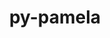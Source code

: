 ---
title: "py-pamela"
layout: cache
categories: [package, develop]
meta: {"versions": ["1.0.0"], "compilers": ["gcc@=11.1.0"], "oss": ["ubuntu20.04"], "platforms": ["linux"], "targets": ["ppc64le", "x86_64_v3"], "stacks": ["e4s", "e4s-power", "root"], "num_specs": 13, "num_specs_by_stack": {"e4s-power": 7, "root": 13, "e4s": 6}}
spec_details: [{"hash": "ybzhaehhks3fax4vkxabl3z3chtg35as", "compiler": "gcc@=11.1.0", "versions": ["1.0.0"], "os": "ubuntu20.04", "platform": "linux", "target": "ppc64le", "variants": ["build_system=python_pip"], "stacks": ["e4s-power", "root"], "size": "-", "tarball": "https://binaries.spack.io/develop/build_cache/linux-ubuntu20.04-ppc64le/gcc-11.1.0/py-pamela-1.0.0/linux-ubuntu20.04-ppc64le-gcc-11.1.0-py-pamela-1.0.0-ybzhaehhks3fax4vkxabl3z3chtg35as.spack"}, {"hash": "fw7ynk4at7oa66o2ujlsqu4l6hng5xlh", "compiler": "gcc@=11.1.0", "versions": ["1.0.0"], "os": "ubuntu20.04", "platform": "linux", "target": "ppc64le", "variants": ["build_system=python_pip"], "stacks": ["e4s-power", "root"], "size": "-", "tarball": "https://binaries.spack.io/develop/build_cache/linux-ubuntu20.04-ppc64le/gcc-11.1.0/py-pamela-1.0.0/linux-ubuntu20.04-ppc64le-gcc-11.1.0-py-pamela-1.0.0-fw7ynk4at7oa66o2ujlsqu4l6hng5xlh.spack"}, {"hash": "675jgcehl5wype6ftwaczc4wu6tqnyvv", "compiler": "gcc@=11.1.0", "versions": ["1.0.0"], "os": "ubuntu20.04", "platform": "linux", "target": "ppc64le", "variants": ["build_system=python_pip"], "stacks": ["e4s-power", "root"], "size": "-", "tarball": "https://binaries.spack.io/develop/build_cache/linux-ubuntu20.04-ppc64le/gcc-11.1.0/py-pamela-1.0.0/linux-ubuntu20.04-ppc64le-gcc-11.1.0-py-pamela-1.0.0-675jgcehl5wype6ftwaczc4wu6tqnyvv.spack"}, {"hash": "sfjkrsdg3wmmyg3zmgiq63brljlicyad", "compiler": "gcc@=11.1.0", "versions": ["1.0.0"], "os": "ubuntu20.04", "platform": "linux", "target": "ppc64le", "variants": ["build_system=python_pip"], "stacks": ["e4s-power", "root"], "size": "-", "tarball": "https://binaries.spack.io/develop/build_cache/linux-ubuntu20.04-ppc64le/gcc-11.1.0/py-pamela-1.0.0/linux-ubuntu20.04-ppc64le-gcc-11.1.0-py-pamela-1.0.0-sfjkrsdg3wmmyg3zmgiq63brljlicyad.spack"}, {"hash": "bhuwfrmh7qiaki7wgmn4gqdksjockjqy", "compiler": "gcc@=11.1.0", "versions": ["1.0.0"], "os": "ubuntu20.04", "platform": "linux", "target": "ppc64le", "variants": ["build_system=python_pip"], "stacks": ["e4s-power", "root"], "size": "-", "tarball": "https://binaries.spack.io/develop/build_cache/linux-ubuntu20.04-ppc64le/gcc-11.1.0/py-pamela-1.0.0/linux-ubuntu20.04-ppc64le-gcc-11.1.0-py-pamela-1.0.0-bhuwfrmh7qiaki7wgmn4gqdksjockjqy.spack"}, {"hash": "emctyutzynbv5pshhg6farnmyj4tjw7j", "compiler": "gcc@=11.1.0", "versions": ["1.0.0"], "os": "ubuntu20.04", "platform": "linux", "target": "ppc64le", "variants": ["build_system=python_pip"], "stacks": ["e4s-power", "root"], "size": "-", "tarball": "https://binaries.spack.io/develop/build_cache/linux-ubuntu20.04-ppc64le/gcc-11.1.0/py-pamela-1.0.0/linux-ubuntu20.04-ppc64le-gcc-11.1.0-py-pamela-1.0.0-emctyutzynbv5pshhg6farnmyj4tjw7j.spack"}, {"hash": "hybnofn2sdaulultd6fgkjn33fi767uv", "compiler": "gcc@=11.1.0", "versions": ["1.0.0"], "os": "ubuntu20.04", "platform": "linux", "target": "ppc64le", "variants": ["build_system=python_pip"], "stacks": ["e4s-power", "root"], "size": "-", "tarball": "https://binaries.spack.io/develop/build_cache/linux-ubuntu20.04-ppc64le/gcc-11.1.0/py-pamela-1.0.0/linux-ubuntu20.04-ppc64le-gcc-11.1.0-py-pamela-1.0.0-hybnofn2sdaulultd6fgkjn33fi767uv.spack"}, {"hash": "hcaqmqjtvuk3w4pr2cjax7o4cupbibf4", "compiler": "gcc@=11.1.0", "versions": ["1.0.0"], "os": "ubuntu20.04", "platform": "linux", "target": "x86_64_v3", "variants": ["build_system=python_pip"], "stacks": ["root", "e4s"], "size": "-", "tarball": "https://binaries.spack.io/develop/build_cache/linux-ubuntu20.04-x86_64_v3/gcc-11.1.0/py-pamela-1.0.0/linux-ubuntu20.04-x86_64_v3-gcc-11.1.0-py-pamela-1.0.0-hcaqmqjtvuk3w4pr2cjax7o4cupbibf4.spack"}, {"hash": "bjnpztbovywknroydj573lvrhnvpsdj7", "compiler": "gcc@=11.1.0", "versions": ["1.0.0"], "os": "ubuntu20.04", "platform": "linux", "target": "x86_64_v3", "variants": ["build_system=python_pip"], "stacks": ["root", "e4s"], "size": "-", "tarball": "https://binaries.spack.io/develop/build_cache/linux-ubuntu20.04-x86_64_v3/gcc-11.1.0/py-pamela-1.0.0/linux-ubuntu20.04-x86_64_v3-gcc-11.1.0-py-pamela-1.0.0-bjnpztbovywknroydj573lvrhnvpsdj7.spack"}, {"hash": "mkgvvgclewlaetlpbkhmls7kozmevs23", "compiler": "gcc@=11.1.0", "versions": ["1.0.0"], "os": "ubuntu20.04", "platform": "linux", "target": "x86_64_v3", "variants": ["build_system=python_pip"], "stacks": ["root", "e4s"], "size": "-", "tarball": "https://binaries.spack.io/develop/build_cache/linux-ubuntu20.04-x86_64_v3/gcc-11.1.0/py-pamela-1.0.0/linux-ubuntu20.04-x86_64_v3-gcc-11.1.0-py-pamela-1.0.0-mkgvvgclewlaetlpbkhmls7kozmevs23.spack"}, {"hash": "qwn3tmu6ur3lu3zmke2u25fgy5mjrwnm", "compiler": "gcc@=11.1.0", "versions": ["1.0.0"], "os": "ubuntu20.04", "platform": "linux", "target": "x86_64_v3", "variants": ["build_system=python_pip"], "stacks": ["root", "e4s"], "size": "-", "tarball": "https://binaries.spack.io/develop/build_cache/linux-ubuntu20.04-x86_64_v3/gcc-11.1.0/py-pamela-1.0.0/linux-ubuntu20.04-x86_64_v3-gcc-11.1.0-py-pamela-1.0.0-qwn3tmu6ur3lu3zmke2u25fgy5mjrwnm.spack"}, {"hash": "cymemgm3yihcl7oaczjf72kupyzww2i2", "compiler": "gcc@=11.1.0", "versions": ["1.0.0"], "os": "ubuntu20.04", "platform": "linux", "target": "x86_64_v3", "variants": ["build_system=python_pip"], "stacks": ["root", "e4s"], "size": "-", "tarball": "https://binaries.spack.io/develop/build_cache/linux-ubuntu20.04-x86_64_v3/gcc-11.1.0/py-pamela-1.0.0/linux-ubuntu20.04-x86_64_v3-gcc-11.1.0-py-pamela-1.0.0-cymemgm3yihcl7oaczjf72kupyzww2i2.spack"}, {"hash": "pzv7o3vj2wojpllgrkq4qcvaynypyui7", "compiler": "gcc@=11.1.0", "versions": ["1.0.0"], "os": "ubuntu20.04", "platform": "linux", "target": "x86_64_v3", "variants": ["build_system=python_pip"], "stacks": ["root", "e4s"], "size": "-", "tarball": "https://binaries.spack.io/develop/build_cache/linux-ubuntu20.04-x86_64_v3/gcc-11.1.0/py-pamela-1.0.0/linux-ubuntu20.04-x86_64_v3-gcc-11.1.0-py-pamela-1.0.0-pzv7o3vj2wojpllgrkq4qcvaynypyui7.spack"}]
---